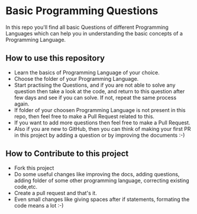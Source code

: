 # Basic Programming Questions

In this repo you'll find all basic Questions of different Programming Languages which can help you in understanding the basic concepts of a Programming Language.

## How to use this repository
- Learn the basics of Programming Language of your choice.
- Choose the folder of your Programming Language.
- Start practising the Questions, and if you are not able to solve any question then take a look at the code, and return to this question after few days and see if you can solve. If not, repeat the same process again.
- If folder of your choosen Programming Language is not present in this repo, then feel free to make a Pull Request related to this.
- If you want to add more questions then feel free to make a Pull Request.
- Also if you are new to GitHub, then you can think of making your first PR in this project by adding a question  or by improving the documents :-)

## How to Contribute to this project
- Fork this project
- Do some useful changes like improving the docs, adding questions, adding folder of some other programming language, correcting existing code,etc.
- Create a pull request and that's it.
- Even small changes like giving spaces after if statements, formating the code means a lot :-)
